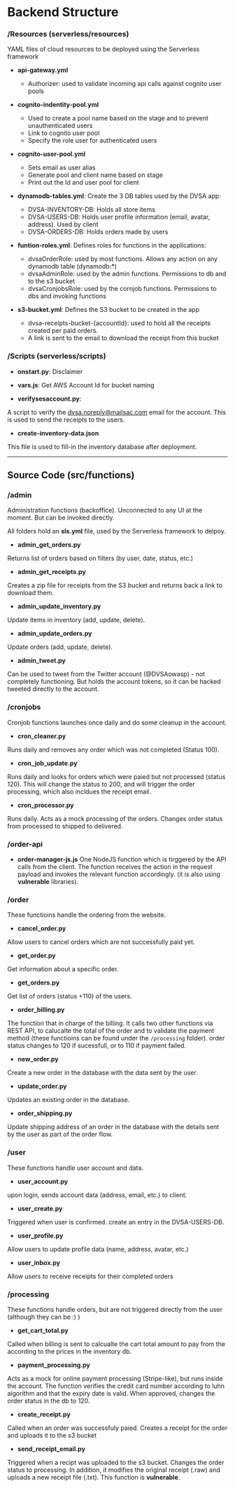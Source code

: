 # Backend Structure

### /Resources (serverless/resources)

YAML files of cloud resources to be deployed using the Serverless framework

- **api-gateway.yml**
  - Authorizer: used to validate incoming api calls against cognito user pools


- **cognito-indentity-pool.yml**
  - Used to create a pool name based on the stage and to prevent unauthenticated users
  - Link to cognito user pool
  - Specify the role user for authenticated users


- **cognito-user-pool.yml**
  - Sets email as user alias
  - Generate pool and client name based on stage
  - Print out the Id and user pool for client


- **dynamodb-tables.yml**:  Create the 3 DB tables used by the DVSA app:
  - DVSA-INVENTORY-DB: Holds all store items
  - DVSA-USERS-DB: Holds user profile information (email, avatar, address). Used by client
  - DVSA-ORDERS-DB: Holds orders made by users


- **funtion-roles.yml**: Defines roles for functions in the applications:
  - dvsaOrderRole: used by most functions. Allows any action on any dynamodb table (dynamodb:*)
  - dvsaAdminRole: used by the admin functions. Permissions to db and to the s3 bucket
  - dvsaCronjobsRole: used by the cornjob functions. Permissions to dbs and invoking functions

- **s3-bucket.yml**: Defines the S3 bucket to be created in the app
  - dvsa-receipts-bucket-{accountId}: used to hold all the receipts created per paid orders. 
  - A link is sent to the email to download the receipt from this bucket



### /Scripts (serverless/scripts)

- **onstart.py**: Disclaimer

- **vars.js**: Get AWS Account Id for bucket naming

- **verifysesaccount.py**: 

A script to verify the dvsa.noreply@mailsac.com email for the account. This is used to send the receipts to the users.

- **create-inventory-data.json**

This file is used to fill-in the inventory database after deployment.

- - - 
## Source Code (src/functions)

### /admin
Administration functions (backoffice). Unconnected to any UI at the moment. But can be invoked directly.

All folders hold an **sls.yml** file, used by the Serverless framework to delpoy.

- **admin_get_orders.py**

Returns list of orders based on filters (by user, date, status, etc.)

- **admin_get_receipts.py**

Creates a zip file for receipts from the S3 bucket and returns back a link to download them.

- **admin_update_inventory.py**

Update items in inventory (add, update, delete).

- **admin_update_orders.py**

Update orders (add, update, delete).

- **admin_tweet.py**

Can be used to tweet from the Twitter account (@DVSAowasp) - not completely functioning. But holds the account tokens, so it can be hacked tweeted directly to the account. 



### /cronjobs

Cronjob functions launches once daily and do some cleanup in the account.

- **cron_cleaner.py**

Runs daily and removes any order which was not completed (Status 100).

- **cron_job_update.py**

Runs daily and looks for orders which were paied but not processed (status 120). This will change the status to 200, and will trigger the order processing, which also incldues the receipt email.

- **cron_processor.py**

Runs daily. Acts as a mock processing of the orders. Changes order status from processed to shipped to delivered.


### /order-api

- **order-manager-js.js**
One NodeJS function which is tirggered by the API calls from the client. The function receives the action in the request payload and invokes the relevant function accordingly. (it is also using **vulnerable** libraries).


### /order

These functioins handle the ordering from the website.

- **cancel_order.py**

Allow users to cancel orders which are not successfully paid yet.

- **get_order.py**

Get information about a specific order. 

- **get_orders.py**

Get list of orders (status +110) of the users.

- **order_billing.py**

The function that in charge of the billing. It calls two other functions via REST API, to calucalte the total of the order and to validate the payment method (these functioins can be found under the `/processing` folder).
order status changes to 120 if sucessfull, or to 110 if payment failed.

- **new_order.py**

Create a new order in the database with the data sent by the user.

- **update_order.py**

Updates an existing order in the database.

- **order_shipping.py**

Update shipping address of an order in the database with the details sent by the user as part of the order flow.


### /user

These functions handle user account and data.

- **user_account.py**

upon login, sends account data (address, email, etc.) to client.


- **user_create.py**

Triggered when user is confirmed. create an entry in the DVSA-USERS-DB.


- **user_profile.py**

Allow users to update profile data (name, address, avatar, etc.)

- **user_inbox.py**

Allow users to receive receipts for their completed orders


### /processing

These functions handle orders, but are not triggered directly from the user (although they can be :) )

- **get_cart_total.py**

Called when billing is sent to calcualte the cart total amount to pay from the according to the prices in the inventory db.

- **payment_processing.py**

Acts as a mock for online payment processing (Stripe-like), but runs inside the account. The function verifies the credit card number according to luhn algorithm and that the expiry date is valid.
When approved, changes the order status in the db to 120.


- **create_receipt.py**

Called when an order was successfuly paied. Creates a receipt for the order and uploads it to the s3 bucket


- **send_receipt_email.py**

Triggered when a recipt was uploaded to the s3 bucket. Changes the order status to processing. In addition, it modifies the original receipt (.raw) and uploads a new receipt file (.txt). This function is **vulnerable**.
